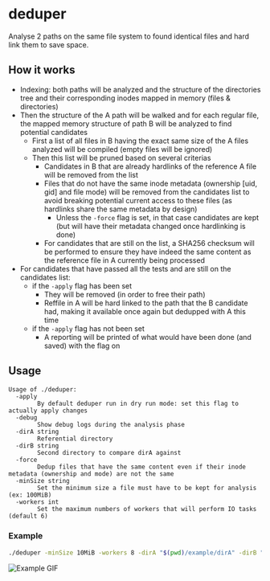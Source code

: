 # deduper

Analyse 2 paths on the same file system to found identical files and hard link them to save space.

## How it works

* Indexing: both paths will be analyzed and the structure of the directories tree and their corresponding inodes mapped in memory (files & directories)
* Then the structure of the A path will be walked and for each regular file, the mapped memory structure of path B will be analyzed to find potential candidates
  * First a list of all files in B having the exact same size of the A files analyzed will be compiled (empty files will be ignored)
  * Then this list will be pruned based on several criterias
    * Candidates in B that are already hardlinks of the reference A file will be removed from the list
    * Files that do not have the same inode metadata (ownership [uid, gid] and file mode) will be removed from the candidates list to avoid breaking potential current access to these files (as hardlinks share the same metadata by design)
      * Unless the `-force` flag is set, in that case candidates are kept (but will have their metadata changed once hardlinking is done)
    * For candidates that are still on the list, a SHA256 checksum will be performed to ensure they have indeed the same content as the reference file in A currently being processed
* For candidates that have passed all the tests and are still on the candidates list:
  * if the `-apply` flag has been set
    * They will be removed (in order to free their path)
    * Reffile in A will be hard linked to the path that the B candidate had, making it available once again but dedupped with A this time
  * if the `-apply` flag has not been set
    * A reporting will be printed of what would have been done (and saved) with the flag on

## Usage

```
Usage of ./deduper:
  -apply
        By default deduper run in dry run mode: set this flag to actually apply changes
  -debug
        Show debug logs during the analysis phase
  -dirA string
        Referential directory
  -dirB string
        Second directory to compare dirA against
  -force
        Dedup files that have the same content even if their inode metadata (ownership and mode) are not the same
  -minSize string
        Set the minimum size a file must have to be kept for analysis (ex: 100MiB)
  -workers int
        Set the maximum numbers of workers that will perform IO tasks (default 6)
```

### Example

```bash
./deduper -minSize 10MiB -workers 8 -dirA "$(pwd)/example/dirA" -dirB "$(pwd)/example/dirB" -apply
```

![Example GIF](https://github.com/hekmon/deduper/raw/main/example/example.gif)
